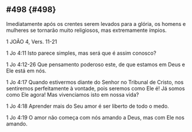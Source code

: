 ## #498 {#498}

Imediatamente após os crentes serem levados para a glória, os homens e mulheres se tornarão muito religiosos, mas extremamente ímpios.

1 JOÃO 4, Vers. 11-21

1 Jo 4:11 Isto parece simples, mas será que é assim conosco?

1 Jo 4:12-26 Que pensamento poderoso este, de que estamos em Deus e Ele está em nós.

1 Jo 4:17 Quando estivermos diante do Senhor no Tribunal de Cristo, nos sentiremos perfeitamente à vontade, pois seremos como Ele é! Já somos como Ele agora! Mas vivenciamos isto em nossa vida?

1 Jo 4:18 Aprender mais do Seu amor é ser liberto de todo o medo.

1 Jo 4:19 O amor não começa com nós amando a Deus, mas com Ele nos amando.